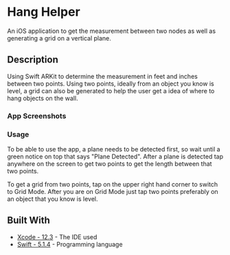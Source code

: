 # Hang Helper
An iOS application to get the measurement between two nodes as well as generating a grid on a vertical plane.

## Description
Using Swift ARKit to determine the measurement in feet and inches between two points. Using two points, ideally from an object you know is level, a grid can also be generated to help the user get a idea of where to hang objects on the wall.

### App Screenshots


### Usage
To be able to use the app, a plane needs to be detected first, so wait until a green notice on top that says "Plane Detected". After a plane is detected tap anywhere on the screen to get two points to get the length between that two points. 

To get a grid from two points, tap on the upper right hand corner to switch to Grid Mode. After you are on Grid Mode just tap two points preferably on an object that you know is level. 

## Built With
* [Xcode - 12.3](https://developer.apple.com/xcode/) - The IDE used
* [Swift - 5.1.4](https://developer.apple.com/swift/) - Programming language